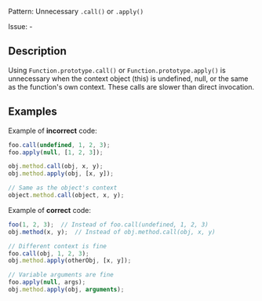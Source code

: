Pattern: Unnecessary `.call()` or `.apply()`

Issue: -

## Description

Using `Function.prototype.call()` or `Function.prototype.apply()` is unnecessary when the context object (this) is undefined, null, or the same as the function's own context. These calls are slower than direct invocation.

## Examples

Example of **incorrect** code:
```javascript
foo.call(undefined, 1, 2, 3);
foo.apply(null, [1, 2, 3]);

obj.method.call(obj, x, y);
obj.method.apply(obj, [x, y]);

// Same as the object's context
object.method.call(object, x, y);
```

Example of **correct** code:
```javascript
foo(1, 2, 3);  // Instead of foo.call(undefined, 1, 2, 3)
obj.method(x, y);  // Instead of obj.method.call(obj, x, y)

// Different context is fine
foo.call(obj, 1, 2, 3);
obj.method.apply(otherObj, [x, y]);

// Variable arguments are fine
foo.apply(null, args);
obj.method.apply(obj, arguments);
```